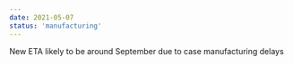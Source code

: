 ```yaml
---
date: 2021-05-07
status: 'manufacturing'
---
```

New ETA likely to be around September due to case manufacturing delays